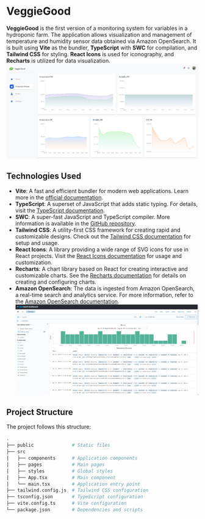 # VeggieGood

**VeggieGood** is the first version of a monitoring system for variables in a hydroponic farm. The application allows visualization and management of temperature and humidity sensor data obtained via Amazon OpenSearch. It is built using **Vite** as the bundler, **TypeScript** with **SWC** for compilation, and **Tailwind CSS** for styling. **React Icons** is used for iconography, and **Recharts** is utilized for data visualization.
![Dashboard Overwiew](src/assets/screendash.png)


## Technologies Used

- **Vite**: A fast and efficient bundler for modern web applications. Learn more in the [official documentation](https://vitejs.dev/).
- **TypeScript**: A superset of JavaScript that adds static typing. For details, visit the [TypeScript documentation](https://www.typescriptlang.org/).
- **SWC**: A super-fast JavaScript and TypeScript compiler. More information is available in the [GitHub repository](https://github.com/swc-project/swc).
- **Tailwind CSS**: A utility-first CSS framework for creating rapid and customizable designs. Check out the [Tailwind CSS documentation](https://tailwindcss.com/docs) for setup and usage.
- **React Icons**: A library providing a wide range of SVG icons for use in React projects. Visit the [React Icons documentation](https://react-icons.github.io/react-icons/) for usage and customization.
- **Recharts**: A chart library based on React for creating interactive and customizable charts. See the [Recharts documentation](https://recharts.org/en-US) for details on creating and configuring charts.
- **Amazon OpenSearch**: The data is ingested from Amazon OpenSearch, a real-time search and analytics service. For more information, refer to the [Amazon OpenSearch documentation](https://docs.aws.amazon.com/opensearch-service/latest/developerguide/what-is-amazon-opensearch-service.html).
![OpenSearch Overwiew](src/assets/opensearch.png)
## Project Structure

The project follows this structure:

```bash
.
├── public              # Static files
├── src
│   ├── components      # Application components
│   ├── pages           # Main pages
│   ├── styles          # Global styles
│   ├── App.tsx         # Main component
│   └── main.tsx        # Application entry point
├── tailwind.config.js  # Tailwind CSS configuration
├── tsconfig.json       # TypeScript configuration
├── vite.config.ts      # Vite configuration
└── package.json        # Dependencies and scripts

